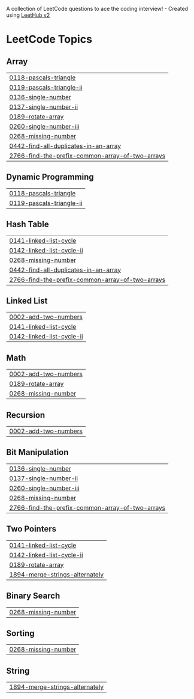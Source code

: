A collection of LeetCode questions to ace the coding interview! - Created using [LeetHub v2](https://github.com/arunbhardwaj/LeetHub-2.0)
<!---LeetCode Topics Start-->
# LeetCode Topics
## Array
|  |
| ------- |
| [0118-pascals-triangle](https://github.com/swastiktripathii/Leetcode/tree/master/0118-pascals-triangle) |
| [0119-pascals-triangle-ii](https://github.com/swastiktripathii/Leetcode/tree/master/0119-pascals-triangle-ii) |
| [0136-single-number](https://github.com/swastiktripathii/Leetcode/tree/master/0136-single-number) |
| [0137-single-number-ii](https://github.com/swastiktripathii/Leetcode/tree/master/0137-single-number-ii) |
| [0189-rotate-array](https://github.com/swastiktripathii/Leetcode/tree/master/0189-rotate-array) |
| [0260-single-number-iii](https://github.com/swastiktripathii/Leetcode/tree/master/0260-single-number-iii) |
| [0268-missing-number](https://github.com/swastiktripathii/Leetcode/tree/master/0268-missing-number) |
| [0442-find-all-duplicates-in-an-array](https://github.com/swastiktripathii/Leetcode/tree/master/0442-find-all-duplicates-in-an-array) |
| [2766-find-the-prefix-common-array-of-two-arrays](https://github.com/swastiktripathii/Leetcode/tree/master/2766-find-the-prefix-common-array-of-two-arrays) |
## Dynamic Programming
|  |
| ------- |
| [0118-pascals-triangle](https://github.com/swastiktripathii/Leetcode/tree/master/0118-pascals-triangle) |
| [0119-pascals-triangle-ii](https://github.com/swastiktripathii/Leetcode/tree/master/0119-pascals-triangle-ii) |
## Hash Table
|  |
| ------- |
| [0141-linked-list-cycle](https://github.com/swastiktripathii/Leetcode/tree/master/0141-linked-list-cycle) |
| [0142-linked-list-cycle-ii](https://github.com/swastiktripathii/Leetcode/tree/master/0142-linked-list-cycle-ii) |
| [0268-missing-number](https://github.com/swastiktripathii/Leetcode/tree/master/0268-missing-number) |
| [0442-find-all-duplicates-in-an-array](https://github.com/swastiktripathii/Leetcode/tree/master/0442-find-all-duplicates-in-an-array) |
| [2766-find-the-prefix-common-array-of-two-arrays](https://github.com/swastiktripathii/Leetcode/tree/master/2766-find-the-prefix-common-array-of-two-arrays) |
## Linked List
|  |
| ------- |
| [0002-add-two-numbers](https://github.com/swastiktripathii/Leetcode/tree/master/0002-add-two-numbers) |
| [0141-linked-list-cycle](https://github.com/swastiktripathii/Leetcode/tree/master/0141-linked-list-cycle) |
| [0142-linked-list-cycle-ii](https://github.com/swastiktripathii/Leetcode/tree/master/0142-linked-list-cycle-ii) |
## Math
|  |
| ------- |
| [0002-add-two-numbers](https://github.com/swastiktripathii/Leetcode/tree/master/0002-add-two-numbers) |
| [0189-rotate-array](https://github.com/swastiktripathii/Leetcode/tree/master/0189-rotate-array) |
| [0268-missing-number](https://github.com/swastiktripathii/Leetcode/tree/master/0268-missing-number) |
## Recursion
|  |
| ------- |
| [0002-add-two-numbers](https://github.com/swastiktripathii/Leetcode/tree/master/0002-add-two-numbers) |
## Bit Manipulation
|  |
| ------- |
| [0136-single-number](https://github.com/swastiktripathii/Leetcode/tree/master/0136-single-number) |
| [0137-single-number-ii](https://github.com/swastiktripathii/Leetcode/tree/master/0137-single-number-ii) |
| [0260-single-number-iii](https://github.com/swastiktripathii/Leetcode/tree/master/0260-single-number-iii) |
| [0268-missing-number](https://github.com/swastiktripathii/Leetcode/tree/master/0268-missing-number) |
| [2766-find-the-prefix-common-array-of-two-arrays](https://github.com/swastiktripathii/Leetcode/tree/master/2766-find-the-prefix-common-array-of-two-arrays) |
## Two Pointers
|  |
| ------- |
| [0141-linked-list-cycle](https://github.com/swastiktripathii/Leetcode/tree/master/0141-linked-list-cycle) |
| [0142-linked-list-cycle-ii](https://github.com/swastiktripathii/Leetcode/tree/master/0142-linked-list-cycle-ii) |
| [0189-rotate-array](https://github.com/swastiktripathii/Leetcode/tree/master/0189-rotate-array) |
| [1894-merge-strings-alternately](https://github.com/swastiktripathii/Leetcode/tree/master/1894-merge-strings-alternately) |
## Binary Search
|  |
| ------- |
| [0268-missing-number](https://github.com/swastiktripathii/Leetcode/tree/master/0268-missing-number) |
## Sorting
|  |
| ------- |
| [0268-missing-number](https://github.com/swastiktripathii/Leetcode/tree/master/0268-missing-number) |
## String
|  |
| ------- |
| [1894-merge-strings-alternately](https://github.com/swastiktripathii/Leetcode/tree/master/1894-merge-strings-alternately) |
<!---LeetCode Topics End-->